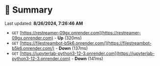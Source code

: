 # 📖 Summary
Last updated: **8/26/2024, 7:26:46 AM**

- `GET` [https://restreamer-09gx.onrender.com](https://restreamer-09gx.onrender.com) - **Up** (320ms)
- `GET` [https://filestreambot-b5k6.onrender.com/](https://filestreambot-b5k6.onrender.com/) - **Down** (137ms)
- `GET` [https://jupyterlab-python3-12-3.onrender.com](https://jupyterlab-python3-12-3.onrender.com) - **Down** (141ms)
